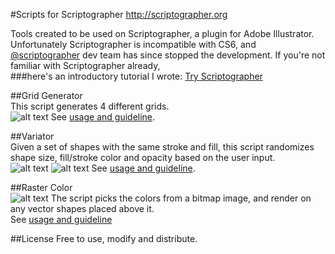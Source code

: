 #Scripts for Scriptographer
http://scriptographer.org


Tools created to be used on Scriptographer, a plugin for Adobe Illustrator. Unfortunately Scriptographer is incompatible with CS6, and [@scriptographer](https://twitter.com/scriptographer) dev team has since stopped the development. If you're not familiar with Scriptographer already,  
###here's an introductory tutorial I wrote: [Try Scriptographer](http://shanfanhuang.com/articles/2013/4/9/try-scriptographer)

##Grid Generator  
This script generates 4 different grids.  
![alt text](https://raw.github.com/Shanfan/scriptographer-legacy-scripts/master/img/grid_gen.png)
See [usage and guideline](http://scriptographer.org/scripts/general-scripts/grid-generator).

##Variator  
Given a set of shapes with the same stroke and fill, this script randomizes shape size, fill/stroke color and opacity based on the user input.  
![alt text](https://raw.github.com/Shanfan/scriptographer-legacy-scripts/master/img/variator.png)
![alt text](http://static.squarespace.com/static/5155d350e4b0e1be884304d7/515e5303e4b0bca14d7b2b5d/515e5303e4b0bca14d7b2b60/1365136133679/logo-03.png?format=750w)
See [usage and guideline](http://scriptographer.org/scripts/general-scripts/variator).

##Raster Color  
![alt text](https://raw.github.com/Shanfan/scriptographer-legacy-scripts/master/img/raster_color.png) 
The script picks the colors from a bitmap image, and render on any vector shapes placed above it.  
See [usage and guideline](http://scriptographer.org/scripts/general-scripts/grid-generator/)

##License
Free to use, modify and distribute.
